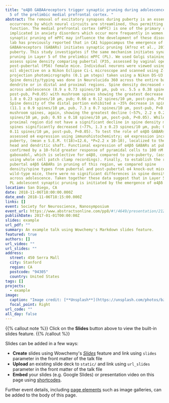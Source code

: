```yaml
---
title: "α4βδ GABAAreceptors trigger synaptic pruning during adolescence in layer
  5 of the prelimbic medial prefrontal cortex. "
abstract: The removal of excitatory synapses during puberty is an essential
  occurrence by which neural circuits are streamlined, thus permitting optimal
  function. The medial prefrontal cortex (mPFC) is one of the primary regions
  implicated in anxiety disorders which occur more frequently in women. Abnormal
  synaptic pruning of mPFC may influence the development of these disorders. Our
  lab has previously reported that in CA1 hippocampus the emergence of α4βδ
  GABAAreceptors (GABARs) initiates synaptic pruning (Afroz et al., 2016) at
  puberty. This study investigates if the same mechanism initiates synaptic
  pruning in Layer 5 of the prelimbic mPFC (PL). We used Golgi staining to
  assess spine density comparing pubertal (P35, assessed by vaginal opening) vs.
  post-pubertal (P56) female mice. Individual neurons were viewed using a 100x
  oil objective on a Nikon Eclipse Ci-L microscope and scanned using Z-stack
  projection photomicrographs (0.1 μm steps) taken using a Nikon DS-U3 camera.
  Spine density/typing was done in Neurolucida 360 across the entire basal
  dendrite or in distal and proximal regions. Spine density decreased 40%~
  across adolescence (8.9 ± 0.73 spines/10 μm, pub vs. 5.5 ± 0.38 spines/10 μm,
  post-pub, P<0.05) with mushroom spines showing the greatest decrease (~62%,
  1.8 ± 0.23 spines/10 μm, pub; 0.66 ± 0.12 spines/10 μm, post-pub, P<0.05).
  Spine density of the distal portion exhibited a ~35% decrease in spine density
  (11.1 ± 0.9 spines/10 μm, pub, 7.3 ± 0.7 spines/10 μm, post-pub, P<0.05) with
  mushroom spines, again, showing the greatest decline (~57%, 2.2 ± 0.28
  spines/10 μm, pub; 0.93 ± 0.18 spines/10 μm, post-pub, P<0.05). While the
  proximal region did not have a significant decline in spine density mushroom
  spines significantly decreased (~77%, 1.3 ± 0.23 spines/10 μm, pub; 0.30 ±
  0.11 spines/10 μm, post-pub, P<0.05). To test the role of α4βδ GABARs, we
  assessed α4 expression using immunohistochemistry; α4 expression increased at
  puberty, (mean ± S.E.M. t(18)=12.6, *P=2.2 x 10-10), localized to the spine
  head and dendritic shaft. Functional expression of α4βδ GABARs at puberty was
  confirmed by a 10-fold greater response of pyramidal cells to 100 nM
  gaboxadol, which is selective for α4βδ, compared to pre-puberty, (assessed
  using whole cell patch clamp recordings). Finally, to establish the role of
  pubertal α4βδ GABARs in pruning of this region, we compared spine
  density/spine types from pubertal and post-pubertal α4 knock-out mice. Unlike
  wild-type mice, there were no significant differences in spine density or type
  across adolescence. Taken together these data suggest that in Layer 5 of the
  PL adolescent synaptic pruning is initiated by the emergence of α4βδ GABARs.
location: San Diego, CA
date: 2018-11-06T18:00:00.000Z
date_end: 2018-11-06T18:15:00.000Z
links: []
event: Society for Neuroscience, Nanosymposium
event_url: https://www.abstractsonline.com/pp8/#!/4649/presentation/2122
publishDate: 2017-01-01T00:00:00Z
slides: example
url_pdf: ""
summary: An example talk using Wowchemy's Markdown slides feature.
featured: true
authors: []
url_video: ""
url_slides: ""
address:
  street: 450 Serra Mall
  city: Stanford
  region: CA
  postcode: "94305"
  country: United States
tags: []
projects:
  - example
image:
  caption: "Image credit: [**Unsplash**](https://unsplash.com/photos/bzdhc5b3Bxs)"
  focal_point: Right
url_code: ""
all_day: false
---
```


{{% callout note %}}
Click on the **Slides** button above to view the built-in slides feature.
{{% /callout %}}

Slides can be added in a few ways:

- **Create** slides using Wowchemy's [*Slides*](https://wowchemy.com/docs/managing-content/#create-slides) feature and link using `slides` parameter in the front matter of the talk file
- **Upload** an existing slide deck to `static/` and link using `url_slides` parameter in the front matter of the talk file
- **Embed** your slides (e.g. Google Slides) or presentation video on this page using [shortcodes](https://wowchemy.com/docs/writing-markdown-latex/).

Further event details, including [page elements](https://wowchemy.com/docs/writing-markdown-latex/) such as image galleries, can be added to the body of this page.
